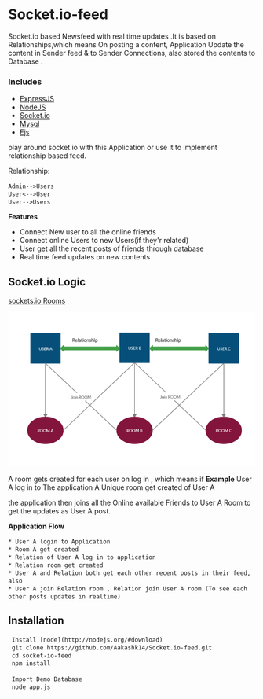 # Socket.io-feed

Socket.io based Newsfeed with real time updates .It is based on Relationships,which means On posting a content, Application Update the content in Sender feed & to Sender Connections, also stored the contents to Database
.

### Includes

- [ExpressJS](https://expressjs.com)
- [NodeJS](https://nodejs.org/en/)
- [Socket.io](https://socket.io/docs)
- [Mysql](https://www.mysql.com/)
- [Ejs](https://ejs.co/)

 play around socket.io with this Application or use it to implement relationship based feed.

Relationship:
```
Admin-->Users
User<-->User
User-->Users
```

**Features**
* Connect New user to all the online friends 
* Connect online Users to new Users(if they'r related)
* User get all the recent posts of friends through database
* Real time feed updates on new contents


## Socket.io Logic

[sockets.io Rooms](https://socket.io/docs/rooms-and-namespaces/)

![](socket.png)

A room gets created for each user on log in , which means if **Example** User A log in to The application A Unique room get created of User A

the application then joins all the Online available Friends to User A Room to get the updates as User A post.



**Application Flow**

```
* User A login to Application
* Room A get created
* Relation of User A log in to application
* Relation room get created 
* User A and Relation both get each other recent posts in their feed, also
* User A join Relation room , Relation join User A room (To see each other posts updates in realtime)
```


Installation
------------
```
 Install [node](http://nodejs.org/#download)
 git clone https://github.com/Aakashk14/Socket.io-feed.git 
 cd socket-io-feed
 npm install
  
 Import Demo Database 
 node app.js
```
